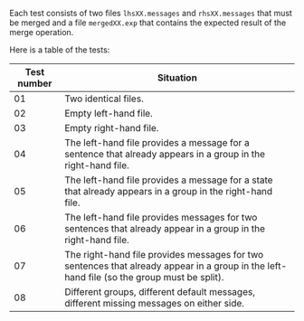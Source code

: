 Each test consists of two files `lhsXX.messages` and `rhsXX.messages` that
must be merged and a file `mergedXX.exp` that contains the expected result of
the merge operation.

Here is a table of the tests:

Test number | Situation
----------- | ---------
01          | Two identical files.
02          | Empty left-hand file.
03          | Empty right-hand file.
04          | The left-hand file provides a message for a sentence that already appears in a group in the right-hand file.
05          | The left-hand file provides a message for a state that already appears in a group in the right-hand file.
06          | The left-hand file provides messages for two sentences that already appear in a group in the right-hand file.
07          | The right-hand file provides messages for two sentences that already appear in a group in the left-hand file (so the group must be split).
08          | Different groups, different default messages, different missing messages on either side.
